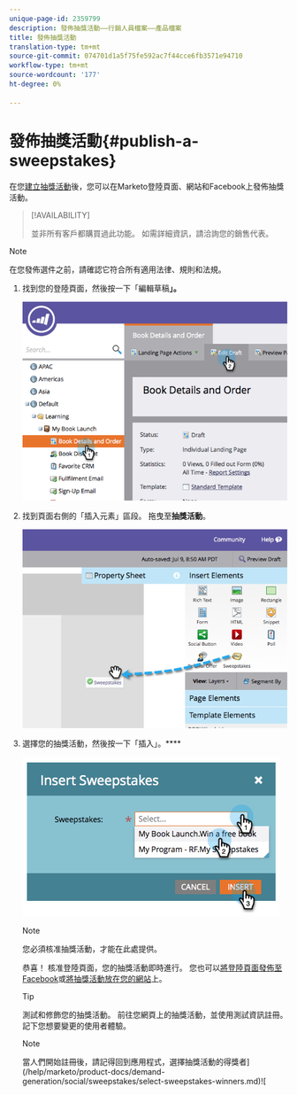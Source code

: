 ```yaml
---
unique-page-id: 2359799
description: 發佈抽獎活動——行銷人員檔案——產品檔案
title: 發佈抽獎活動
translation-type: tm+mt
source-git-commit: 074701d1a5f75fe592ac7f44cce6fb3571e94710
workflow-type: tm+mt
source-wordcount: '177'
ht-degree: 0%

---
```



# 發佈抽獎活動{#publish-a-sweepstakes}

在您[建立抽獎活動](/help/marketo/product-docs/demand-generation/social/sweepstakes/create-sweepstakes.md)後，您可以在Marketo登陸頁面、網站和Facebook上發佈抽獎活動。

>[!AVAILABILITY]
>
>並非所有客戶都購買過此功能。 如需詳細資訊，請洽詢您的銷售代表。

>[!NOTE]
>
>在您發佈選件之前，請確認它符合所有適用法律、規則和法規。

1. 找到您的登陸頁面，然後按一下「編輯草稿&#x200B;**」。**

   ![](assets/image2014-9-25-17-3a41-3a27.png)

1. 找到頁面右側的「插入元素」區段。 拖曳至&#x200B;**抽獎活動**。

   ![](assets/image2014-9-25-17-3a41-3a31.png)

1. 選擇您的抽獎活動，然後按一下「插入」。****

   ![](assets/image2014-9-25-17-3a41-3a35.png)

   >[!NOTE]
   >
   >您必須核准抽獎活動，才能在此處提供。

   恭喜！ 核准登陸頁面，您的抽獎活動即時進行。 您也可以[將登陸頁面發佈至Facebook](/help/marketo/product-docs/demand-generation/facebook/publish-landing-pages-to-facebook.md)或[將抽獎活動放在您的網站](/help/marketo/product-docs/demand-generation/social/social-functions/deploy-social-on-your-website.md)上。

   >[!TIP]
   >
   >測試和修飾您的抽獎活動。 前往您網頁上的抽獎活動，並使用測試資訊註冊。 記下您想要變更的使用者體驗。

   >[!NOTE]
   >
   >當人們開始註冊後，請記得回到應用程式，選擇抽獎活動的得獎者](/help/marketo/product-docs/demand-generation/social/sweepstakes/select-sweepstakes-winners.md)![
